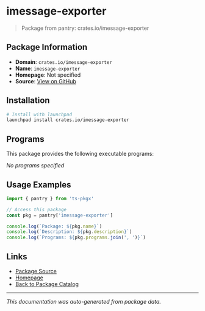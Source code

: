 # imessage-exporter

> Package from pantry: crates.io/imessage-exporter

## Package Information

- **Domain**: `crates.io/imessage-exporter`
- **Name**: `imessage-exporter`
- **Homepage**: Not specified
- **Source**: [View on GitHub](https://github.com/pkgxdev/pantry/tree/main/projects/crates.io/imessage-exporter/package.yml)

## Installation

```bash
# Install with launchpad
launchpad install crates.io/imessage-exporter
```

## Programs

This package provides the following executable programs:

*No programs specified*

## Usage Examples

```typescript
import { pantry } from 'ts-pkgx'

// Access this package
const pkg = pantry['imessage-exporter']

console.log(`Package: ${pkg.name}`)
console.log(`Description: ${pkg.description}`)
console.log(`Programs: ${pkg.programs.join(', ')}`)
```

## Links

- [Package Source](https://github.com/pkgxdev/pantry/tree/main/projects/crates.io/imessage-exporter/package.yml)
- [Homepage](#)
- [Back to Package Catalog](../../../package-catalog.md)

---

*This documentation was auto-generated from package data.*

